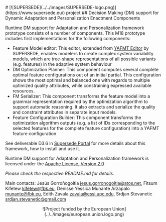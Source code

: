 <link rel="shortcut icon" type="image/png" href="images/favicon.png">
# [![SUPERSEDE](../../images/SUPERSEDE-logo.png)](https://www.supersede.eu/) project 
## Decision Making (DM) support for Dynamic Adaptation and Personalization Enactment Components

Runtime DM support for Adaptation and Personalization framework prototype consists of a number of components. This M18 prototype includes first implementations for the following components:

- Feature Model editor: This editor, extended from [YAFMT Editor](https://bitbucket.org/jpikl/yafmt/wiki/Home)  by SUPERSEDE, enables modelers to create complex system variability models, which are tree-shape representations of all possible variants (e.g. features) in the adaptive system behaviour
- DM Optimization Planner: This component computes several complete optimal feature configurations out of an initial partial. This configuration shows the most optimal and balanced one with regards to multiple optimized quality attributes, while constraining expressed available resources.
- FM Serializer: This component transforms the feature model into a grammar representation required by the optimization algorithm to support automatic reasoning. It also extracts and serialize the quality and constraint attributes in separate input models.
- Feature Configuration Builder: This component transforms the optimization algorithm outputs (e.g. a list of IDs corresponding to the selected features for the complete feature configuration) into a YAFMT feature configuration

See deliverable D3.6 in [Supersede Portal](https://www.supersede.eu/) for more details about this framework, how to install and use it.

Runtime DM support for Adaptation and Personalization framework is licensed under the [Apache License, Version 2.0](http://www.apache.org/licenses/LICENSE-2.0)

*Please check the respective README.md for details.*

Main contacts: Jesús Gorroñogoitia <jesus.gorronogoitia@atos.net>, Fitsum Kifetew <kifetew@fbk.eu>, Denisse Yessica Munante Arzapalo <munante@fbk.eu>, Edith Zavala <zavala@essi.upc.edu>, Srdjan Stevanetic <srdjan.stevanetic@gmail.com>

<center>![Project funded by the European Union](../../images/european.union.logo.png)</center>
